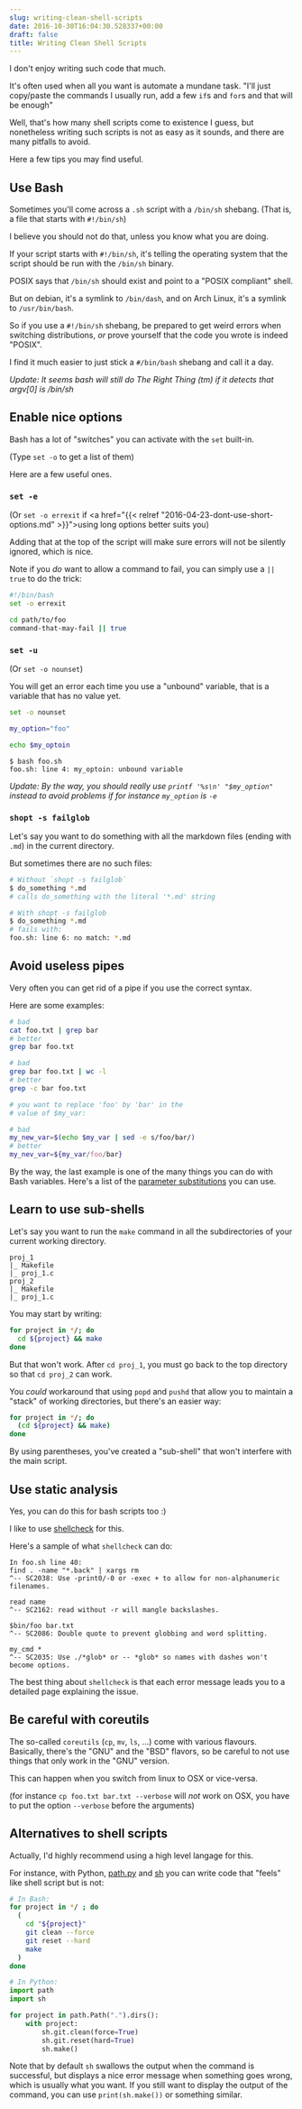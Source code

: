 ```yaml
---
slug: writing-clean-shell-scripts
date: 2016-10-30T16:04:30.528337+00:00
draft: false
title: Writing Clean Shell Scripts
---
```


I don't enjoy writing such code that much.

It's often used when all you want is automate a mundane task.
"I'll just copy/paste the commands I usually run, add a few `if`s and `for`s
and that will be enough"

Well, that's how many shell scripts come to existence I guess, but nonetheless
writing such scripts is not as easy as it sounds, and there are many pitfalls to avoid.

Here a few tips you may find useful.

<!--more-->

## Use Bash

Sometimes you'll come across a `.sh` script with a `/bin/sh` shebang.
(That is, a file that starts with `#!/bin/sh`)

I believe you should not do that, unless you know what you are doing.

If your script starts with `#!/bin/sh`, it's telling the operating system
that the script should be run with the `/bin/sh` binary.

POSIX says that `/bin/sh` should exist and point to a "POSIX compliant" shell.

But on debian, it's a symlink to `/bin/dash`, and on Arch Linux, it's a symlink
to `/usr/bin/bash`.

So if you use a `#!/bin/sh` shebang, be prepared to get weird errors when
switching distributions, _or_ prove yourself that the code you wrote is indeed "POSIX".

I find it much easier to just stick a `#/bin/bash` shebang and call it a
day.

_Update: It seems bash will still do The Right Thing (tm) if it detects
that argv[0] is /bin/sh_


## Enable nice options

Bash has a lot of "switches" you can activate with the `set` built-in.

(Type `set -o` to get a list of them)

Here are a few useful ones.

### `set -e`

(Or `set -o errexit` if <a href="{{< relref
"2016-04-23-dont-use-short-options.md" >}}">using long options</a>
better suits you)

Adding that at the top of the script will make sure errors will not be silently
ignored, which is nice.

Note if you _do_ want to allow a command to fail, you can simply use a `|| true`
to do the trick:

```bash
#!/bin/bash
set -o errexit

cd path/to/foo
command-that-may-fail || true
```

###  `set -u`

(Or `set -o nounset`)

You will get an error each time you use a "unbound" variable, that is a
variable that has no value yet.

```bash
set -o nounset

my_option="foo"

echo $my_optoin
```

```console
$ bash foo.sh
foo.sh: line 4: my_optoin: unbound variable
```

_Update: By the way, you should really use `printf '%s\n' "$my_option"`
instead to avoid problems if for instance `my_option` is `-e`_


### `shopt -s failglob`

Let's say you want to do something with all the markdown files (ending with
`.md`) in the current directory.

But sometimes there are no such files:

```bash
# Without `shopt -s failglob`
$ do_something *.md
# calls do_something with the literal '*.md' string

# With shopt -s failglob
$ do_something *.md
# fails with:
foo.sh: line 6: no match: *.md
```

## Avoid useless pipes

Very often you can get rid of a pipe if you use the correct syntax.

Here are some examples:

```bash
# bad
cat foo.txt | grep bar
# better
grep bar foo.txt

# bad
grep bar foo.txt | wc -l
# better
grep -c bar foo.txt

# you want to replace 'foo' by 'bar' in the
# value of $my_var:

# bad
my_new_var=$(echo $my_var | sed -e s/foo/bar/)
# better
my_nev_var=${my_var/foo/bar}
```

By the way, the last example is one of the many things you can do with Bash
variables. Here's a list of the
[parameter substitutions](http://www.tldp.org/LDP/abs/html/parameter-substitution.html)
you can use.

## Learn to use sub-shells

Let's say you want to run the `make` command in all the subdirectories of your
current working directory.

```text
proj_1
|_ Makefile
|_ proj_1.c
proj_2
|_ Makefile
|_ proj_1.c
```

You may start by writing:

```bash
for project in */; do
  cd ${project} && make
done
```

But that won't work. After `cd proj_1`, you must go back to the top directory
so that `cd proj_2` can work.

You *could* workaround that using `popd` and `pushd` that allow you to maintain
a "stack" of working directories, but there's an easier way:

```bash
for project in */; do
  (cd ${project} && make)
done
```

By using parentheses, you've created a "sub-shell" that won't interfere with the
main script.

## Use static analysis

Yes, you can do this for bash scripts too :)

I like to use [shellcheck](https://www.shellcheck.net/) for this.

Here's a sample of what `shellcheck` can do:

```text
In foo.sh line 40:
find . -name "*.back" | xargs rm
^-- SC2038: Use -print0/-0 or -exec + to allow for non-alphanumeric filenames.

read name
^-- SC2162: read without -r will mangle backslashes.

$bin/foo bar.txt
^-- SC2086: Double quote to prevent globbing and word splitting.

my_cmd *
^-- SC2035: Use ./*glob* or -- *glob* so names with dashes won't become options.
```

The best thing about `shellcheck` is that each error message leads you to a
detailed page explaining the issue.


## Be careful with coreutils

The so-called `coreutils` (`cp`, `mv`, `ls`, ...) come with various flavours.
Basically, there's the "GNU" and the "BSD" flavors, so be careful to not use
things that only work in the "GNU" version.

This can happen when you switch from linux to OSX or vice-versa.

(for instance `cp foo.txt bar.txt --verbose` will _not_ work on OSX, you have
to put the option `--verbose` before the arguments)


## Alternatives to shell scripts

Actually, I'd highly recommend using a high level langage for this.

For instance, with Python, [path.py](https://pypi.python.org/pypi/path.py) and
[sh](https://amoffat.github.io/sh/) you can write
code that "feels" like shell script but is not:

```bash
# In Bash:
for project in */ ; do
  (
    cd "${project}"
    git clean --force
    git reset --hard
    make
  )
done
```

```python
# In Python:
import path
import sh

for project in path.Path(".").dirs():
    with project:
        sh.git.clean(force=True)
        sh.git.reset(hard=True)
        sh.make()
```

Note that by default `sh` swallows the output when the command is successful,
but displays a nice error message when something goes wrong, which is usually
what you want. If you still want to display the output of the command, you can
use `print(sh.make())` or something similar.
